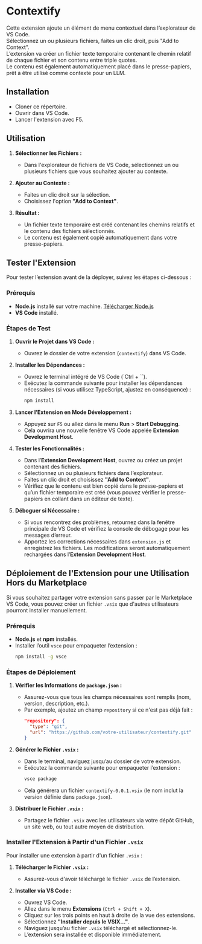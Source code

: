 # Contextify
Cette extension ajoute un élément de menu contextuel dans l’explorateur de VS Code.  
Sélectionnez un ou plusieurs fichiers, faites un clic droit, puis "Add to Context".  
L’extension va créer un fichier texte temporaire contenant le chemin relatif de chaque fichier et son contenu entre triple quotes.  
Le contenu est également automatiquement placé dans le presse-papiers, prêt à être utilisé comme contexte pour un LLM.

## Installation
- Cloner ce répertoire.
- Ouvrir dans VS Code.
- Lancer l'extension avec F5.

## Utilisation
1. **Sélectionner les Fichiers :**
   - Dans l'explorateur de fichiers de VS Code, sélectionnez un ou plusieurs fichiers que vous souhaitez ajouter au contexte.

2. **Ajouter au Contexte :**
   - Faites un clic droit sur la sélection.
   - Choisissez l'option **"Add to Context"**.

3. **Résultat :**
   - Un fichier texte temporaire est créé contenant les chemins relatifs et le contenu des fichiers sélectionnés.
   - Le contenu est également copié automatiquement dans votre presse-papiers.

## Tester l'Extension
Pour tester l’extension avant de la déployer, suivez les étapes ci-dessous :

### Prérequis
- **Node.js** installé sur votre machine. [Télécharger Node.js](https://nodejs.org/)
- **VS Code** installé.

### Étapes de Test
1. **Ouvrir le Projet dans VS Code :**
   - Ouvrez le dossier de votre extension (`contextify`) dans VS Code.

2. **Installer les Dépendances :**
   - Ouvrez le terminal intégré de VS Code (`Ctrl + ``).
   - Exécutez la commande suivante pour installer les dépendances nécessaires (si vous utilisez TypeScript, ajustez en conséquence) :
     ```bash
     npm install
     ```

3. **Lancer l’Extension en Mode Développement :**
   - Appuyez sur `F5` ou allez dans le menu **Run** > **Start Debugging**.
   - Cela ouvrira une nouvelle fenêtre VS Code appelée **Extension Development Host**.

4. **Tester les Fonctionnalités :**
   - Dans l’**Extension Development Host**, ouvrez ou créez un projet contenant des fichiers.
   - Sélectionnez un ou plusieurs fichiers dans l’explorateur.
   - Faites un clic droit et choisissez **"Add to Context"**.
   - Vérifiez que le contenu est bien copié dans le presse-papiers et qu’un fichier temporaire est créé (vous pouvez vérifier le presse-papiers en collant dans un éditeur de texte).

5. **Déboguer si Nécessaire :**
   - Si vous rencontrez des problèmes, retournez dans la fenêtre principale de VS Code et vérifiez la console de débogage pour les messages d’erreur.
   - Apportez les corrections nécessaires dans `extension.js` et enregistrez les fichiers. Les modifications seront automatiquement rechargées dans l’**Extension Development Host**.

## Déploiement de l'Extension pour une Utilisation Hors du Marketplace

Si vous souhaitez partager votre extension sans passer par le Marketplace VS Code, vous pouvez créer un fichier `.vsix` que d'autres utilisateurs pourront installer manuellement.

### Prérequis

- **Node.js** et **npm** installés.
- Installer l’outil `vsce` pour empaqueter l’extension :
  ```bash
  npm install -g vsce
  ```

### Étapes de Déploiement

1. **Vérifier les Informations de `package.json` :**
   - Assurez-vous que tous les champs nécessaires sont remplis (nom, version, description, etc.).
   - Par exemple, ajoutez un champ `repository` si ce n'est pas déjà fait :
     ```json
     "repository": {
       "type": "git",
       "url": "https://github.com/votre-utilisateur/contextify.git"
     }
     ```

2. **Générer le Fichier `.vsix` :**
   - Dans le terminal, naviguez jusqu’au dossier de votre extension.
   - Exécutez la commande suivante pour empaqueter l’extension :
     ```bash
     vsce package
     ```
   - Cela générera un fichier `contextify-0.0.1.vsix` (le nom inclut la version définie dans `package.json`).

3. **Distribuer le Fichier `.vsix` :**
   - Partagez le fichier `.vsix` avec les utilisateurs via votre dépôt GitHub, un site web, ou tout autre moyen de distribution.

### Installer l'Extension à Partir d'un Fichier `.vsix`

Pour installer une extension à partir d'un fichier `.vsix` :

1. **Télécharger le Fichier `.vsix` :**
   - Assurez-vous d'avoir téléchargé le fichier `.vsix` de l’extension.

2. **Installer via VS Code :**
   - Ouvrez VS Code.
   - Allez dans le menu **Extensions** (`Ctrl + Shift + X`).
   - Cliquez sur les trois points en haut à droite de la vue des extensions.
   - Sélectionnez **"Installer depuis le VSIX..."**.
   - Naviguez jusqu’au fichier `.vsix` téléchargé et sélectionnez-le.
   - L’extension sera installée et disponible immédiatement.
